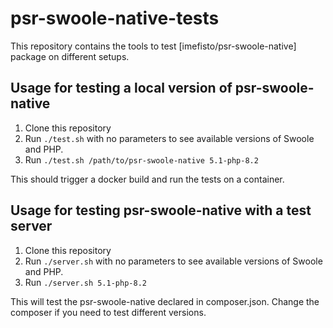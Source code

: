 # psr-swoole-native-tests

This repository contains the tools to test [imefisto/psr-swoole-native] package on different setups.

## Usage for testing a local version of psr-swoole-native

1. Clone this repository
2. Run `./test.sh` with no parameters to see available versions of Swoole and PHP.
3. Run `./test.sh /path/to/psr-swoole-native 5.1-php-8.2`

This should trigger a docker build and run the tests on a container.

## Usage for testing psr-swoole-native with a test server

1. Clone this repository
2. Run `./server.sh` with no parameters to see available versions of Swoole and PHP.
3. Run `./server.sh 5.1-php-8.2`

This will test the psr-swoole-native declared in composer.json. Change the composer if you need to test different versions.
